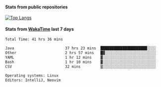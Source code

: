 #### Stats from public repositories

[![Top Langs](https://github-readme-stats.vercel.app/api/top-langs/?username=hyoghurt&layout=compact&exclude_repo=multiserver,docker_compose&langs_count=6)](https://github.com/anuraghazra/github-readme-stats)

#### Stats from [WakaTime](https://wakatime.com/@hyoghurt) last 7 days
<!--START_SECTION:waka-->

```txt
Total Time: 41 hrs 36 mins

Java                       37 hrs 23 mins  █████████████████████░░░░   83.90 %
Other                      2 hrs 57 mins   █▓░░░░░░░░░░░░░░░░░░░░░░░   06.64 %
YAML                       1 hr 12 mins    ▓░░░░░░░░░░░░░░░░░░░░░░░░   02.72 %
Bash                       1 hr 10 mins    ▓░░░░░░░░░░░░░░░░░░░░░░░░   02.64 %
CSV                        32 mins         ▒░░░░░░░░░░░░░░░░░░░░░░░░   01.23 %

Operating systems: Linux
Editors: IntelliJ, Neovim
```

<!--END_SECTION:waka-->
